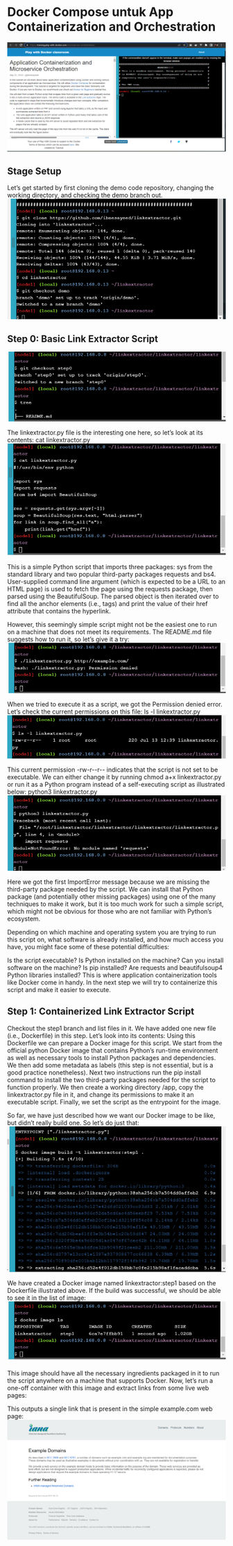#  Docker Compose untuk App Containerization and Orchestration

<img src="/images/11.1.png" alt="Getting started" />

##  Stage Setup
Let’s get started by first cloning the demo code repository, changing the working directory, and checking the demo branch out.
<img src="/images/11.2.png" alt="Getting started" />

## Step 0: Basic Link Extractor Script
<img src="/images/11.3.png" alt="Getting started" />

The linkextractor.py file is the interesting one here, so let’s look at its contents:
cat linkextractor.py
<img src="/images/11.4.png" alt="Getting started" />

This is a simple Python script that imports three packages: sys from the standard library and two popular third-party packages requests and bs4. User-supplied command line argument (which is expected to be a URL to an HTML page) is used to fetch the page using the requests package, then parsed using the BeautifulSoup. The parsed object is then iterated over to find all the anchor elements (i.e., <a> tags) and print the value of their href attribute that contains the hyperlink.

However, this seemingly simple script might not be the easiest one to run on a machine that does not meet its requirements. The README.md file suggests how to run it, so let’s give it a try:
<img src="/images/11.5.png" alt="Getting started" />

When we tried to execute it as a script, we got the Permission denied error. Let’s check the current permissions on this file:
ls -l linkextractor.py
<img src="/images/11.6.png" alt="Getting started" />

This current permission -rw-r--r-- indicates that the script is not set to be executable. We can either change it by running chmod a+x linkextractor.py or run it as a Python program instead of a self-executing script as illustrated below:
python3 linkextractor.py
<img src="/images/11.7.png" alt="Getting started" />

Here we got the first ImportError message because we are missing the third-party package needed by the script. We can install that Python package (and potentially other missing packages) using one of the many techniques to make it work, but it is too much work for such a simple script, which might not be obvious for those who are not familiar with Python’s ecosystem.

Depending on which machine and operating system you are trying to run this script on, what software is already installed, and how much access you have, you might face some of these potential difficulties:

Is the script executable?
Is Python installed on the machine?
Can you install software on the machine?
Is pip installed?
Are requests and beautifulsoup4 Python libraries installed?
This is where application containerization tools like Docker come in handy. In the next step we will try to containerize this script and make it easier to execute.

## Step 1: Containerized Link Extractor Script
Checkout the step1 branch and list files in it.
We have added one new file (i.e., Dockerfile) in this step. Let’s look into its contents:
Using this Dockerfile we can prepare a Docker image for this script. We start from the official python Docker image that contains Python’s run-time environment as well as necessary tools to install Python packages and dependencies. We then add some metadata as labels (this step is not essential, but is a good practice nonetheless). Next two instructions run the pip install command to install the two third-party packages needed for the script to function properly. We then create a working directory /app, copy the linkextractor.py file in it, and change its permissions to make it an executable script. Finally, we set the script as the entrypoint for the image.

So far, we have just described how we want our Docker image to be like, but didn’t really build one. So let’s do just that:
<img src="/images/11.8.png" alt="Getting started" />

We have created a Docker image named linkextractor:step1 based on the Dockerfile illustrated above. If the build was successful, we should be able to see it in the list of image:
<img src="/images/11.9.png" alt="Getting started" />

This image should have all the necessary ingredients packaged in it to run the script anywhere on a machine that supports Docker. Now, let’s run a one-off container with this image and extract links from some live web pages:

This outputs a single link that is present in the simple example.com web page:
<img src="/images/11.10.png" alt="Getting started" />






